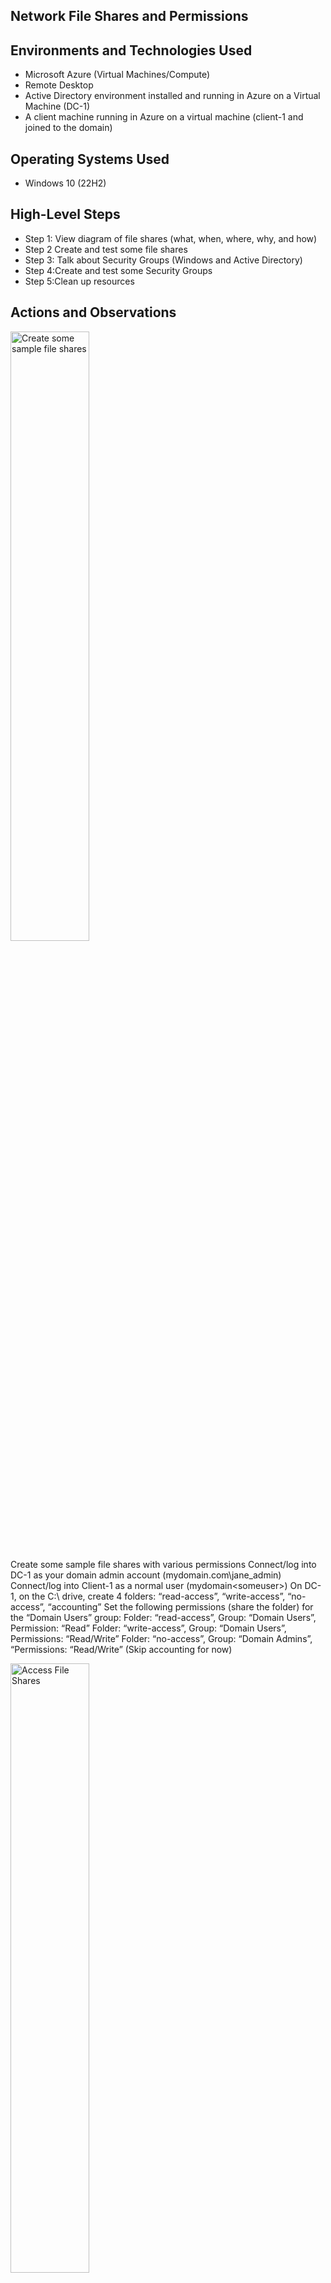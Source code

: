 <h2>Network File Shares and Permissions




<h2>Environments and Technologies Used</h2>

- Microsoft Azure (Virtual Machines/Compute)
- Remote Desktop
- Active Directory environment installed and running in Azure on a Virtual Machine (DC-1)
- A client machine running in Azure on a virtual machine (client-1 and joined to the domain)

  


<h2>Operating Systems Used </h2>

- Windows 10 (22H2)
  

<h2>High-Level Steps</h2>

- Step 1: View diagram of file shares (what, when, where, why, and how)
- Step 2  Create and test some file shares
- Step 3: Talk about Security Groups (Windows and Active Directory)
- Step 4:Create and test some Security Groups
- Step 5:Clean up resources
  
  

          

<h2>Actions and Observations</h2>


<img src="https://i.imgur.com/0DyxPlr.png" height="50%" width="50%" alt="Create some sample file shares"/>  

Create some sample file shares with various permissions
Connect/log into DC-1 as your domain admin account (mydomain.com\jane_admin)
Connect/log into Client-1 as a normal user (mydomain\<someuser>)
On DC-1, on the C:\ drive, create 4 folders: “read-access”, “write-access”, “no-access”, “accounting”
Set the following permissions (share the folder) for the “Domain Users” group:
Folder: “read-access”, Group: “Domain Users”, Permission: “Read”
Folder: “write-access”,  Group: “Domain Users”, Permissions: “Read/Write”
Folder: “no-access”, Group: “Domain Admins”, “Permissions: “Read/Write”
(Skip accounting for now)

<img src="https://i.imgur.com/eSKSb5D.png" height="50%" width="50%" alt="Access File Shares"/>  

Attempt to access file shares as a normal user
On Client-1, navigate to the shared folder (start, run, \\dc-1)
Try to access the folders you just created. Which folders can you access? Which folders can you create stuff in? Does it make sense?


<img src="https://i.imgur.com/dcKNRxp.png" height="50%" width="50%" alt="Create an “ACCOUNTANTS” Security Group"/> 
Create an “ACCOUNTANTS” Security Group, assign permissions, an test access
Go back to DC-1, in Active Directory, create a security group called “ACCOUNTANTS”

<img src="https://i.imgur.com/5lIlWwn.png" height="50%" width="50%" alt="Create an “ACCOUNTANTS” Security Group"/> 
On the “accounting” folder you created earlier, set the following permissions:
Folder: “accounting”, Group: “ACCOUNTANTS”, Permissions: “Read/Write”

<img src="https://i.imgur.com/5ESORM0.png" height="50%" width="50%" alt="Create an “ACCOUNTANTS” Security Group"/> 
On Client-1, as  <someuser>, try to access the accountants folder. It should fail. 

<img src="https://i.imgur.com/Mjaeojl.png" height="50%" width="50%" alt="Add member to Accountants Security Group"/> 
Log out of Client-1 as  <someuser>
On DC-1, make <someuser> a member of the “ACCOUNTANTS”  Security Group

<img src="https://i.imgur.com/rz0xf6T.png" height="50%" width="50%" alt="Add member to Accountants Security Group"/> 

Sign back into Client-1 as <someuser> and try to access the “accounting” share in \\DC-1\ - Does it work now?  No! Must log off and back in to refresh it.

<img src="https://i.imgur.com/h3zLAvq.png" height="50%" width="50%" alt="Add member to Accountants Security Group"/> 

Restart Virtual Machines in Azure and via Remote Desktop to acess the accounting share. 

Finish
